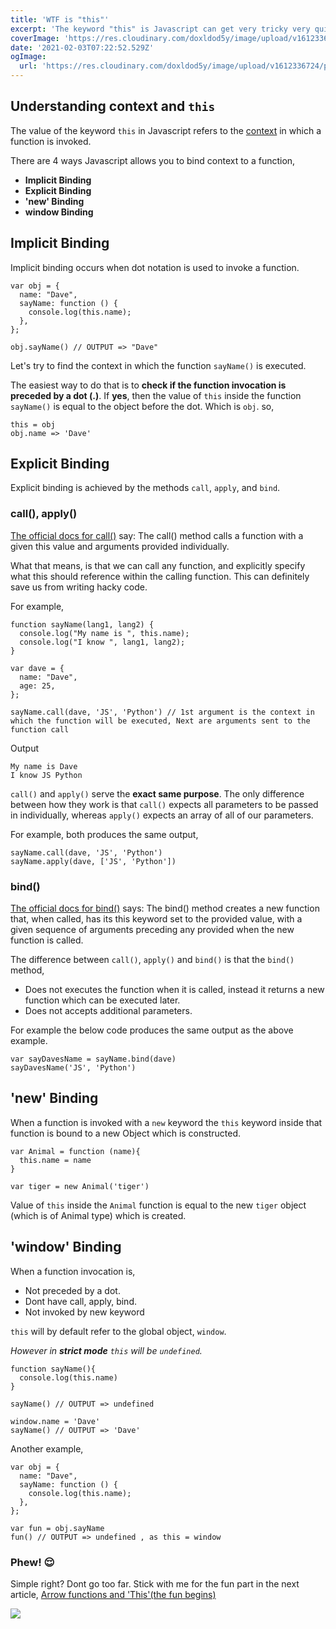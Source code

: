 ```yaml
---
title: 'WTF is "this"'
excerpt: 'The keyword "this" is Javascript can get very tricky very quickly. Let us get "this" off our heads once and for all.'
coverImage: 'https://res.cloudinary.com/doxldod5y/image/upload/v1612336724/portfolio/posts/wtf-is-this/dgahV0czTwWJuwa9RcTE__E2_80_9CWhy_20_E2_80_98This_E2_80_99_20in_20JavaScript_E2_80_9D2x.png_jf7qgd.jpg'
date: '2021-02-03T07:22:52.529Z'
ogImage:
  url: 'https://res.cloudinary.com/doxldod5y/image/upload/v1612336724/portfolio/posts/wtf-is-this/dgahV0czTwWJuwa9RcTE__E2_80_9CWhy_20_E2_80_98This_E2_80_99_20in_20JavaScript_E2_80_9D2x.png_jf7qgd.jpg'
---
```

## Understanding context and `this`


The value of the keyword `this` in Javascript refers to the [context](/posts/js-context) in which a function is invoked.

There are 4 ways Javascript allows you to bind context to a function,
- __Implicit Binding__
- __Explicit Binding__
- __'new' Binding__
- __window Binding__

## Implicit Binding

Implicit binding occurs when dot notation is used to invoke a function.

```
var obj = {
  name: "Dave",
  sayName: function () {
    console.log(this.name);
  },
};

obj.sayName() // OUTPUT => "Dave"
```
Let's try to find the context in which the function `sayName()` is executed.

The easiest way to do that is to __check if the function invocation is preceded by a dot (.)__. If __yes__, then the value of `this` inside the function `sayName()` is equal to the object before the dot. Which is `obj`.
so,
```
this = obj
obj.name => 'Dave'
```

## Explicit Binding

Explicit binding is achieved by the methods `call`, `apply`, and `bind`.

### call(), apply()

[The official docs for call()](https://developer.mozilla.org/en-US/docs/Web/JavaScript/Reference/Global_Objects/Function/call) say: The call() method calls a function with a given this value and arguments provided individually.

What that means, is that we can call any function, and explicitly specify what this should reference within the calling function. This can definitely save us from writing hacky code.

For example,

```
function sayName(lang1, lang2) {
  console.log("My name is ", this.name);
  console.log("I know ", lang1, lang2);
}

var dave = {
  name: "Dave",
  age: 25,
};

sayName.call(dave, 'JS', 'Python') // 1st argument is the context in which the function will be executed, Next are arguments sent to the function call
```
Output
```
My name is Dave
I know JS Python
```

`call()` and `apply()` serve the __exact same purpose__. The only difference between how they work is that `call()` expects all parameters to be passed in individually, whereas `apply()` expects an array of all of our parameters. 

For example, both produces the same output,  

```
sayName.call(dave, 'JS', 'Python')
sayName.apply(dave, ['JS', 'Python'])

```
### bind()

[The official docs for bind()](https://developer.mozilla.org/en-US/docs/Web/JavaScript/Reference/Global_objects/Function/bind) says: The bind() method creates a new function that, when called, has its this keyword set to the provided value, with a given sequence of arguments preceding any provided when the new function is called.

The difference between `call()`, `apply()` and `bind()` is that the `bind()` method,

- Does not executes the function when it is called, instead it returns a new function which can be executed later.
- Does not accepts additional parameters.

For example the below code produces the same output as the above example.

```
var sayDavesName = sayName.bind(dave)
sayDavesName('JS', 'Python')
```

## 'new' Binding

When a function is invoked with a `new` keyword the `this` keyword inside that function is bound to a new Object which is constructed.

```
var Animal = function (name){
  this.name = name
}

var tiger = new Animal('tiger')
```

Value of `this` inside the `Animal` function is equal to the new `tiger` object (which is of Animal type) which is created.

## 'window' Binding

When a function invocation is,
- Not preceded by a dot.
- Dont have call, apply, bind.
- Not invoked by new keyword

`this` will by default refer to the global object, `window`.

*However in __strict mode__ `this` will be `undefined`.*

```
function sayName(){
  console.log(this.name)
}

sayName() // OUTPUT => undefined

window.name = 'Dave'
sayName() // OUTPUT => 'Dave'
```

Another example,
```
var obj = {
  name: "Dave",
  sayName: function () {
    console.log(this.name);
  },
};

var fun = obj.sayName
fun() // OUTPUT => undefined , as this = window

```

### Phew! 😌

Simple right? Dont go too far. Stick with me for the fun part in the next article,
[Arrow functions and 'This'(the fun begins)](/posts/this-and-arrow)

![](https://res.cloudinary.com/doxldod5y/image/upload/v1612348882/portfolio/posts/wtf-is-this/giphy_wfab4t.webp)